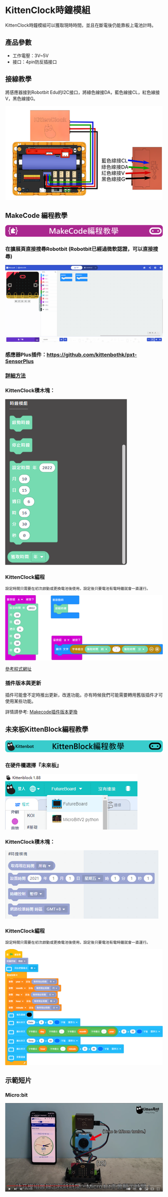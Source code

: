 # KittenClock時鐘模組

KittenClock時鐘模組可以獲取現時時間，並且在斷電後仍能靠板上電池計時。

## 產品參數

- 工作電壓：3V~5V
- 接口：4pin防反插接口

## 接線教學

將感應器接到Robotbit Edu的I2C接口，將綠色線接DA，藍色線接CL，紅色線接V，黑色線接G。

![](./images/kittenclock_wiring1.png)

## MakeCode 編程教學

![](./PWmodules/images/mcbanner.png)

### 在擴展頁直接搜尋Robotbit (Robotbit已經過微軟認證，可以直接搜尋)

![](./images/robotbit_search.gif)

### 感應器Plus插件：https://github.com/kittenbothk/pxt-SensorPlus

### [詳細方法](../Makecode/powerBrickMC)

### KittenClock積木塊：

![](./images/kittenclock4.png)

### KittenClock編程

    設定時間只需要在初次啟動或更換電池後使用，設定後只要電池有電時鐘就會一直運行。

![](./images/kittenclock_code_mc.png)

[參考程式網址](https://makecode.microbit.org/_UdL7tp2HuihK)

### 插件版本與更新

插件可能會不定時推出更新，改進功能。亦有時候我們可能需要轉用舊版插件才可使用某些功能。

詳情請參考: [Makecode插件版本更換](../Makecode/makecode_extensionUpdate)

## 未來板KittenBlock編程教學

![](./PWmodules/images/kbbanner.png)

### 在硬件欄選擇『未來板』

![](./images/turbidity_kb1.png)

### KittenClock積木塊：

![](./images/kittenclock5.png)

### KittenClock編程

    設定時間只需要在初次啟動或更換電池後使用，設定後只要電池有電時鐘就會一直運行。

![](./images/kittenclock_code_kb.png)

## 示範短片

### Micro:bit

[![](./images/kittenclock8.png)](https://www.youtube.com/watch?v=mO0ABHGqSdo)